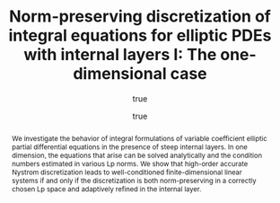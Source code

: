 ---
layout: publication
DOI: 10.1137/130922951
abstract: We investigate the behavior of integral formulations of variable coefficient
  elliptic partial differential equations in the presence of steep internal layers.
  In one dimension, the equations that arise can be solved analytically and the condition
  numbers estimated in various Lp norms. We show that high-order accurate Nystrom
  discretization leads to well-conditioned finite-dimensional linear systems if and
  only if the discretization is both norm-preserving in a correctly chosen Lp space
  and adaptively refined in the internal layer.
author:
- family: Askham
  given: Travis
- family: Greengard
  given: Leslie
container-title: SIAM Review
issue: '4'
page: 625-641
publisher: Society for Industrial; Applied Mathematics
ref-id: askham2014norm
research_area: inteq
title: 'Norm-preserving discretization of integral equations for elliptic PDEs with
  internal layers I: The one-dimensional case'
title-short: Norm-preserving discretization I
type: article-journal
volume: '56'
year: '2014'
---